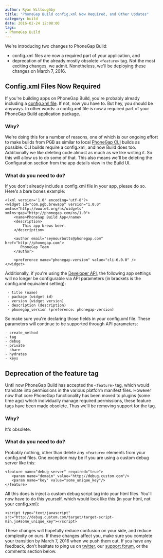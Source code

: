 ```yaml
---
author: Ryan Willoughby 
title: "PhoneGap Build config.xml Now Required, and Other Updates"
category: build
date: 2016-02-24 12:08:00
tags:
- PhoneGap Build
---
```


We're introducing two changes to PhoneGap Build: 
- config.xml files are now a required part of your application, and
- deprecation of the already mostly obsolete `<feature>` tag. 
Not the most exciting changes, we admit. Nonetheless, we'll be deploying these changes on March 7, 2016.

## Config.xml Files Now Required

If you're building apps on PhoneGap Build, you're probably already including a <a href="http://docs.build.phonegap.com/en_US/configuring_basics.md.html#The%20Basics">config.xml file</a>. If not, now you have to. But hey, you should be anyways. In other words: a config.xml file is now a required part of your PhoneGap Build application package.

### Why?

We're doing this for a number of reasons, one of which is our ongoing effort to make builds from PGB as similar to local <a href="http://docs.phonegap.com/getting-started/1-install-phonegap/cli/">PhoneGap CLI</a> builds as possible. CLI builds require a config.xml, and now Build does too. Additionally we like deleting code almost as much as we like writing it. So this will allow us to do some of that. This also means we'll be deleting the Configuration section from the app details view in the Build UI.

### What do you need to do?

If you don't already include a config.xml file in your app, please do so. Here's a bare bones example:

	<?xml version='1.0' encoding='utf-8'?>
	<widget id="com.pgb.brewapp" version="1.0.0" xmlns="http://www.w3.org/ns/widgets" xmlns:gap="http://phonegap.com/ns/1.0">
		<name>PhoneGap Build App</name>
		<description>
			This app brews beer.
		</description>

		<author email="seymourbutts@phonegap.com" href="http://phonegap.com">
		   PhoneGap Team
		</author>

		<preference name="phonegap-version" value="cli-6.0.0" />
	</widget>

Additionally, if you're using the <a href="http://docs.build.phonegap.com/en_US/developer_api_write.md.html">Developer API</a>, the following app settings will no longer be configurable via API parameters (in brackets is the config.xml equivalent setting):

```
 - title (name)
 - package (widget id)
 - version (widget version)
 - description (description)
 - phonegap_version (preference: phonegap-version)
```

So make sure you're declaring those fields in your config.xml file. These parameters will continue to be supported through API parameters:

```
- create_method
- tag
- debug
- private
- share
- hydrates
- keys
```

## Deprecation of the feature tag

Until now PhoneGap Build has accepted the `<feature>` tag, which would translate into permissions in the various platform manifest files. However now that core PhoneGap functionality has been moved to plugins (some time ago) which individually manage required permissions, these feature tags have been made obsolete. Thus we'll be removing support for the tag.

### Why?

It's obsolete.

### What do you need to do?

Probably nothing, other than delete any `<feature>` elements from your config.xml files. One exception may be if you are using a custom debug server like this:

	<feature name="debug-server" required="true">
	   <param name="domain" value="http://debug.custom.com"/>
	   <param name="key" value="some_unique_key"/>
	</feature>

All this does is inject a custom debug script tag into your html files. You'll now have to do this yourself, which would look like this (in your html, not your config.xml):

	<script type="text/javascript" src="http://debug.custom.com/target/target-script-min.js#some_unique_key"></script>

These changes will hopefully reduce confusion on your side, and reduce complexity on ours. If these changes affect you, make sure you complete your transition by March 7, 2016 when we push them out. If you have any feedback, don't hesitate to ping us on <a href="http://twitter.com/PhoneGapBuild">twitter</a>, our <a href="http://forums.adobe.com/community/phonegap/build">support forum</a>, or the comments section below.

